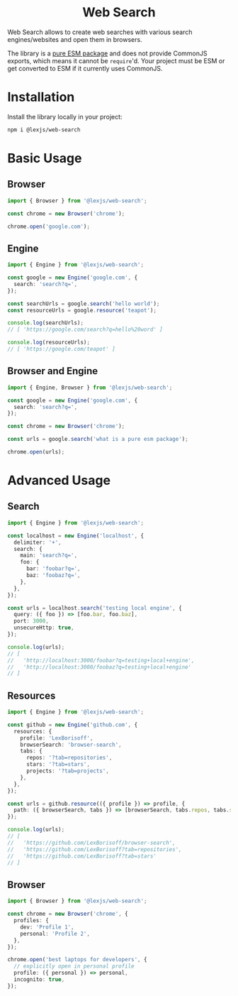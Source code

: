 <h1 align="center">Web Search</h1>

Web Search allows to create web searches with various search engines/websites and open them in browsers.

The library is a [pure ESM package](https://gist.github.com/sindresorhus/a39789f98801d908bbc7ff3ecc99d99c#pure-esm-package) and does not provide CommonJS exports, which means it cannot be `require`'d. Your project must be ESM or get converted to ESM if it currently uses CommonJS.

# Installation

Install the library locally in your project:

```bash
npm i @lexjs/web-search
```

# Basic Usage

## Browser

```typescript
import { Browser } from '@lexjs/web-search';

const chrome = new Browser('chrome');

chrome.open('google.com');
```

## Engine

```typescript
import { Engine } from '@lexjs/web-search';

const google = new Engine('google.com', {
  search: 'search?q=',
});

const searchUrls = google.search('hello world');
const resourceUrls = google.resource('teapot');

console.log(searchUrls);
// [ 'https://google.com/search?q=hello%20word' ]

console.log(resourceUrls);
// [ 'https://google.com/teapot' ]
```

## Browser and Engine

```typescript
import { Engine, Browser } from '@lexjs/web-search';

const google = new Engine('google.com', {
  search: 'search?q=',
});

const chrome = new Browser('chrome');

const urls = google.search('what is a pure esm package');

chrome.open(urls);
```

# Advanced Usage

## Search

```typescript
import { Engine } from '@lexjs/web-search';

const localhost = new Engine('localhost', {
  delimiter: '+',
  search: {
    main: 'search?q=',
    foo: {
      bar: 'foobar?q=',
      baz: 'foobaz?q=',
    },
  },
});

const urls = localhost.search('testing local engine', {
  query: ({ foo }) => [foo.bar, foo.baz],
  port: 3000,
  unsecureHttp: true,
});

console.log(urls);
// [
//   'http://localhost:3000/foobar?q=testing+local+engine',
//   'http://localhost:3000/foobaz?q=testing+local+engine'
// ]
```

## Resources

```typescript
import { Engine } from '@lexjs/web-search';

const github = new Engine('github.com', {
  resources: {
    profile: 'LexBorisoff',
    browserSearch: 'browser-search',
    tabs: {
      repos: '?tab=repositories',
      stars: '?tab=stars',
      projects: '?tab=projects',
    },
  },
});

const urls = github.resource(({ profile }) => profile, {
  path: ({ browserSearch, tabs }) => [browserSearch, tabs.repos, tabs.stars],
});

console.log(urls);
// [
//   'https://github.com/LexBorisoff/browser-search',
//   'https://github.com/LexBorisoff?tab=repositories',
//   'https://github.com/LexBorisoff?tab=stars'
// ]
```

## Browser

```typescript
import { Browser } from '@lexjs/web-search';

const chrome = new Browser('chrome', {
  profiles: {
    dev: 'Profile 1',
    personal: 'Profile 2',
  },
});

chrome.open('best laptops for developers', {
  // explicitly open in personal profile
  profile: ({ personal }) => personal,
  incognito: true,
});
```
